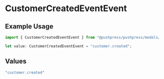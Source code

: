 # CustomerCreatedEventEvent

## Example Usage

```typescript
import { CustomerCreatedEventEvent } from "@pushpress/pushpress/models/webhooks";

let value: CustomerCreatedEventEvent = "customer.created";
```

## Values

```typescript
"customer.created"
```
